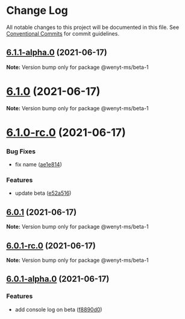 # Change Log

All notable changes to this project will be documented in this file.
See [Conventional Commits](https://conventionalcommits.org) for commit guidelines.

## [6.1.1-alpha.0](https://github.com/wenytang-ms-123/TestAction/compare/@wenyt-ms/beta-1@6.1.0...@wenyt-ms/beta-1@6.1.1-alpha.0) (2021-06-17)

**Note:** Version bump only for package @wenyt-ms/beta-1





# [6.1.0](https://github.com/wenytang-ms-123/TestAction/compare/@wenyt-ms/beta-1@6.1.0-rc.0...@wenyt-ms/beta-1@6.1.0) (2021-06-17)

**Note:** Version bump only for package @wenyt-ms/beta-1





# [6.1.0-rc.0](https://github.com/wenytang-ms-123/TestAction/compare/@wenyt-ms/beta-1@6.0.1...@wenyt-ms/beta-1@6.1.0-rc.0) (2021-06-17)


### Bug Fixes

* fix name ([ae1e814](https://github.com/wenytang-ms-123/TestAction/commit/ae1e814801d2a568a7e711b71056c857a9daccfa))


### Features

* update beta ([e52a516](https://github.com/wenytang-ms-123/TestAction/commit/e52a516b006767eadb7a7f612201b5934a62ce00))





## [6.0.1](https://github.com/wenytang-ms-123/TestAction/compare/@wenyt-ms/beta-1@6.0.1-rc.0...@wenyt-ms/beta-1@6.0.1) (2021-06-17)

**Note:** Version bump only for package @wenyt-ms/beta-1





## [6.0.1-rc.0](https://github.com/wenytang-ms-123/TestAction/compare/@wenyt-ms/beta-1@6.0.1-alpha.0...@wenyt-ms/beta-1@6.0.1-rc.0) (2021-06-17)

**Note:** Version bump only for package @wenyt-ms/beta-1





## [6.0.1-alpha.0](https://github.com/wenytang-ms-123/TestAction/compare/@wenyt-ms/beta-1@5.0.2...@wenyt-ms/beta-1@6.0.1-alpha.0) (2021-06-17)


### Features

* add console log on beta ([f8890d0](https://github.com/wenytang-ms-123/TestAction/commit/f8890d06d3a6ad5e6f0fddffdfe12b0ff6165907))
